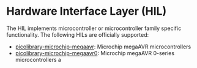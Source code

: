 # Hardware Interface Layer (HIL)
The HIL implements microcontroller or microcontroller family specific functionality.
The following HILs are officially supported:
- [picolibrary-microchip-megaavr](https://github.com/apcountryman/picolibrary-microchip-megaavr):
  Microchip megaAVR microcontrollers
- [picolibrary-microchip-megaavr0](https://github.com/apcountryman/picolibrary-microchip-megaavr0):
  Microchip megaAVR 0-series microcontrollers
  a
